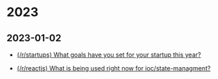 
# 2023

## 2023-01-02

* [(/r/startups) What goals have you set for your startup this year?](https://old.reddit.com/r/startups/comments/100rg2f/what_goals_have_you_set_for_your_startup_this_year/)

* [(/r/reactjs) What is being used right now for ioc/state-managment? ](https://old.reddit.com/r/reactjs/comments/101mifi/what_is_being_used_right_now_for_iocstatemanagment/)
